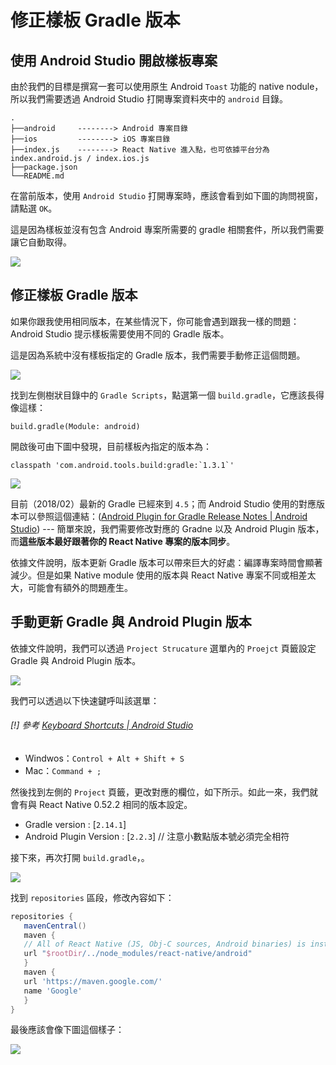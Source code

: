 # 修正樣板 Gradle 版本

## 使用 Android Studio 開啟樣板專案

由於我們的目標是撰寫一套可以使用原生 Android `Toast` 功能的 native nodule，所以我們需要透過 Android Studio 打開專案資料夾中的 `android` 目錄。

```.
.
├──android     --------> Android 專案目錄
├──ios         --------> iOS 專案目錄
├──index.js    --------> React Native 進入點，也可依據平台分為 index.android.js / index.ios.js
├──package.json
└──README.md
```

在當前版本，使用 `Android Studio` 打開專案時，應該會看到如下圖的詢問視窗，請點選 `OK`。

這是因為樣板並沒有包含 Android 專案所需要的 gradle 相關套件，所以我們需要讓它自動取得。

![](https://i.imgur.com/KSQANOp.png)

## 修正樣板 Gradle 版本

如果你跟我使用相同版本，在某些情況下，你可能會遇到跟我一樣的問題：Android Studio 提示樣板需要使用不同的 Gradle 版本。

這是因為系統中沒有樣板指定的 Gradle 版本，我們需要手動修正這個問題。

![](https://i.imgur.com/ACayr5B.png)

找到左側樹狀目錄中的 `Gradle Scripts`，點選第一個 `build.gradle`，它應該長得像這樣：

```
build.gradle(Module: android)
```

開啟後可由下圖中發現，目前樣板內指定的版本為：

```gradle=
classpath 'com.android.tools.build:gradle:`1.3.1`'
```

![](https://i.imgur.com/MEddIki.png)

目前（2018/02）最新的 Gradle 已經來到 `4.5`；而 Android Studio 使用的對應版本可以參照這個連結：([Android Plugin for Gradle Release Notes | Android Studio](https://developer.android.com/studio/releases/gradle-plugin.html#updating-gradle)) --- 簡單來說，我們需要修改對應的 Gradne 以及 Android Plugin 版本，而**這些版本最好跟著你的 React Native 專案的版本同步**。

依據文件說明，版本更新 Gradle 版本可以帶來巨大的好處：編譯專案時間會顯著減少。但是如果 Native module 使用的版本與 React Native 專案不同或相差太大，可能會有額外的問題產生。

## 手動更新 Gradle 與 Android Plugin 版本

依據文件說明，我們可以透過 `Project Strucature` 選單內的 `Proejct` 頁籤設定 Gradle 與 Android Plugin 版本。

![](https://i.imgur.com/dP3wm15.png)

我們可以透過以下快速鍵呼叫該選單：

###### [!] 參考 [Keyboard Shortcuts | Android Studio](https://developer.android.com/studio/intro/keyboard-shortcuts.html)

- Windwos：`Control + Alt + Shift + S`
- Mac：`Command + ;`

然後找到左側的 `Project` 頁籤，更改對應的欄位，如下所示。如此一來，我們就會有與 React Native 0.52.2 相同的版本設定。

- Gradle version : [`2.14.1`] 
- Android Plugin Version : [`2.2.3`] // 注意小數點版本號必須完全相符

接下來，再次打開 `build.gradle`，。

![](https://i.imgur.com/X8J2jm8.png)

找到 `repositories` 區段，修改內容如下：

```gradle
repositories {  
   mavenCentral()  
   maven {  
   // All of React Native (JS, Obj-C sources, Android binaries) is installed from npm  
   url "$rootDir/../node_modules/react-native/android"  
   }  
   maven {  
   url 'https://maven.google.com/'  
   name 'Google'  
   }  
}
```

最後應該會像下圖這個樣子：

![](https://i.imgur.com/pKPLfpq.png)
